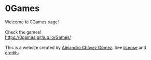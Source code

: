 # 0Games
Welcome to 0Games page!<br><br>
Check the games!<br>
https://0games.github.io/Games/<br><br>
This is a website created by <a href="https://0skywalker.github.io/Me/">Alejandro Chávez Gómez</a>. See <a href="https://github.com/0Games/Games/blob/master/LICENSE">license</a> and <a href="#">credits</a>.
